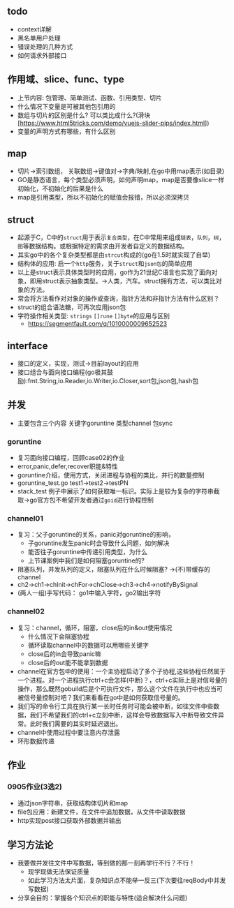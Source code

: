 ## todo
- context详解
- 黑名单用户处理
- 错误处理的几种方式
- 如何请求外部接口

## 作用域、slice、func、type
- 上节内容: 包管理、简单测试、函数、引用类型、切片
- 什么情况下变量是可被其他包引用的
- 数组与切片的区别是什么? 可以类比成什么?(滑块[https://www.html5tricks.com/demo/vuejs-slider-pips/index.html])
- 变量的声明方式有哪些，有什么区别

## map
- 切片->索引数组， 关联数组->键值对->字典/映射,在go中用map表示(如目录)
- GO是静态语言，每个类型必须声明，如何声明map，map是否要像slice一样初始化，不初始化的后果是什么
- map是引用类型，所以不初始化的赋值会报错，所以必须深拷贝

## struct
- 起源于C，C中的`struct`用于表示`复合类型`，在C中常用来组成`链表`，`队列`，`树`，`图`等数据结构。或根据特定的需求由开发者自定义的数据结构。
- 其实go中的各个复杂类型都是由`strcut`构成的(go在1.5时就实现了自举)
- 结构体的应用: 启一个`http`服务，关于`struct`和`json包`的简单应用
- 以上是struct表示具体类型时的应用，go作为21世纪C语言也实现了面向对象，即用struct表示抽象类型。->人类，汽车。struct拥有方法，可以类比对象的方法。
- 常会将方法看作对对象的操作或查询，指针方法和非指针方法有什么区别？
- struct的组合语法糖，可再次应用json包
- 字符操作相关类型: `strings` `[]rune` `[]byte`的应用与区别
	+ https://segmentfault.com/q/1010000009652523

## interface
- 接口的定义，实现，测试->目前layout的应用
- 接口组合与面向接口编程(go极其鼓励):fmt.String,io.Reader,io.Writer,io.Closer,sort包,json包,hash包	

## 并发
- 主要包含三个内容 关键字goruntine 类型channel 包sync

### goruntine
- 复习面向接口编程，回顾case02的作业
- error,panic,defer,recover职能&特性
- goruntine介绍，使用方式，关闭进程与协程的类比，并行的数量控制
- goruntine_test.go test1->test2->testPN
- stack_test 例子中展示了如何获取唯一标识。实际上是较为复杂的字符串截取->go官方包不希望开发者通过`goid`进行协程控制

### channel01
- 复习：父子goruntine的关系，panic对goruntine的影响，
	+ 子goruntine发生panic时会导致什么问题，如何解决
	+ 能否往子goruntine中传递引用类型，为什么
	+ 上节课案例中我们是如何阻塞goruntine的?
- 阻塞队列，并发队列的定义，阻塞队列在什么时候阻塞? ->(不)带缓存的channel	
- ch2->ch1->chInit->chFor->chClose->ch3->ch4->notifyBySignal
- (两人一组)手写代码： go1中输入字符，go2输出字符


### channel02
- 复习：channel，循环，阻塞，close后的in&out使用情况
	+ 什么情况下会阻塞协程
	+ 循环读取channel中的数据可以用哪些关键字
	+ close后的in会导致panic嘛
	+ close后的out能不能拿到数据
- channel在官方包中的使用：一个主协程启动了多个子协程,这些协程任然属于一个进程。对一个进程执行ctrl+c会怎样(中断)？，ctrl+c实际上是对信号量的操作，那么既然gobuild后是个可执行文件，那么这个文件在执行中也应当可被信号量控制对吧？我们来看看在go中是如何获取信号量的。
- 我们写的命令行工具在执行某一长时任务时可能会被中断，如往文件中些数据，我们不希望我们的ctrl+c立刻中断，这样会导致数据写入中断导致文件异常。此时我们需要的其实时延迟退出。
- channel中使用过程中要注意内存泄露
- 环形数据传递


## 作业
### 0905作业(3选2)
- 通过json字符串，获取结构体切片和map
- file包应用：新建文件，在文件中追加数据，从文件中读取数据
- http实现post接口获取外部数据并输出 

## 学习方法论
- 我要做并发往文件中写数据，等到做的那一刻再学行不行？不行！
	+ 现学现做无法保证质量
	+ 如此学习方法太片面，复杂知识点不能举一反三(下次要往reqBody中并发写数据)
- 分享会目的：掌握各个知识点的职能与特性(适合解决什么问题)